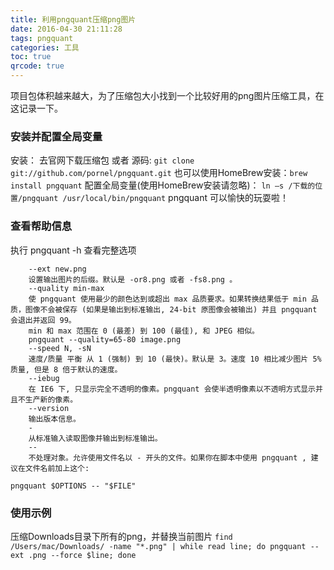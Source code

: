 ```yaml
---
title: 利用pngquant压缩png图片
date: 2016-04-30 21:11:28
tags: pngquant
categories: 工具
toc: true
qrcode: true
---
```


项目包体积越来越大，为了压缩包大小找到一个比较好用的png图片压缩工具，在这记录一下。
### 安装并配置全局变量

安装：
去官网下载压缩包 或者 源码: `git clone git://github.com/pornel/pngquant.git`
也可以使用HomeBrew安装：`brew install pngquant`
配置全局变量(使用HomeBrew安装请忽略)：
`ln –s /下载的位置/pngquant /usr/local/bin/pngquant`
pngquant 可以愉快的玩耍啦！

<!--more-->

### 查看帮助信息
执行 pngquant -h 查看完整选项
```
	--ext new.png
	设置输出图片的后缀。默认是 -or8.png 或者 -fs8.png 。
	--quality min-max
	使 pngquant 使用最少的颜色达到或超出 max 品质要求。如果转换结果低于 min 品质，图像不会被保存 (如果是输出到标准输出, 24-bit 原图像会被输出) 并且 pngquant 会退出并返回 99。
	min 和 max 范围在 0 (最差) 到 100 (最佳), 和 JPEG 相似。
	pngquant --quality=65-80 image.png
	--speed N, -sN
	速度/质量 平衡 从 1 (强制) 到 10 (最快)。默认是 3。速度 10 相比减少图片 5% 质量, 但是 8 倍于默认的速度。
	--iebug
	在 IE6 下, 只显示完全不透明的像素。pngquant 会使半透明像素以不透明方式显示并且不生产新的像素。
	--version
	输出版本信息。
	-
	从标准输入读取图像并输出到标准输出。
	--
	不处理对象。允许使用文件名以 - 开头的文件。如果你在脚本中使用 pngquant , 建议在文件名前加上这个:
```

`pngquant $OPTIONS -- "$FILE"`

### 使用示例
压缩Downloads目录下所有的png，并替换当前图片
`find /Users/mac/Downloads/ -name "*.png" | while read line; do pngquant --ext .png --force $line; done`

